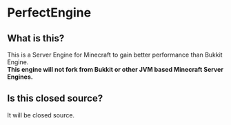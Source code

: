 # PerfectEngine

## What is this?

This is a Server Engine for Minecraft to gain better performance than Bukkit Engine. <br/>
**This engine will not fork from Bukkit or other JVM based Minecraft Server Engines.**

## Is this closed source?

It will be closed source.
